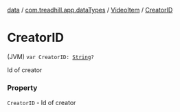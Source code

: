 [data](../../index.md) / [com.treadhill.app.dataTypes](../index.md) / [VideoItem](index.md) / [CreatorID](./-creator-i-d.md)

# CreatorID

(JVM) `var CreatorID: `[`String`](https://kotlinlang.org/api/latest/jvm/stdlib/kotlin/-string/index.html)`?`

Id of creator

### Property

`CreatorID` - Id of creator